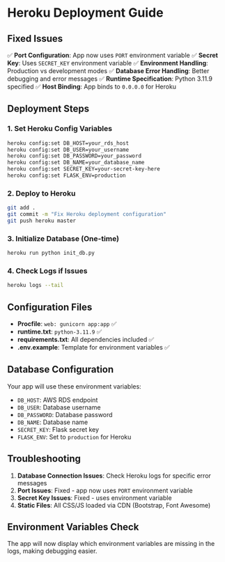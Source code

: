 # Heroku Deployment Guide

## Fixed Issues

✅ **Port Configuration**: App now uses `PORT` environment variable
✅ **Secret Key**: Uses `SECRET_KEY` environment variable
✅ **Environment Handling**: Production vs development modes
✅ **Database Error Handling**: Better debugging and error messages
✅ **Runtime Specification**: Python 3.11.9 specified
✅ **Host Binding**: App binds to `0.0.0.0` for Heroku

## Deployment Steps

### 1. Set Heroku Config Variables
```bash
heroku config:set DB_HOST=your_rds_host
heroku config:set DB_USER=your_username
heroku config:set DB_PASSWORD=your_password
heroku config:set DB_NAME=your_database_name
heroku config:set SECRET_KEY=your-secret-key-here
heroku config:set FLASK_ENV=production
```

### 2. Deploy to Heroku
```bash
git add .
git commit -m "Fix Heroku deployment configuration"
git push heroku master
```

### 3. Initialize Database (One-time)
```bash
heroku run python init_db.py
```

### 4. Check Logs if Issues
```bash
heroku logs --tail
```

## Configuration Files

- **Procfile**: `web: gunicorn app:app` ✅
- **runtime.txt**: `python-3.11.9` ✅
- **requirements.txt**: All dependencies included ✅
- **.env.example**: Template for environment variables ✅

## Database Configuration

Your app will use these environment variables:
- `DB_HOST`: AWS RDS endpoint
- `DB_USER`: Database username
- `DB_PASSWORD`: Database password
- `DB_NAME`: Database name
- `SECRET_KEY`: Flask secret key
- `FLASK_ENV`: Set to `production` for Heroku

## Troubleshooting

1. **Database Connection Issues**: Check Heroku logs for specific error messages
2. **Port Issues**: Fixed - app now uses `PORT` environment variable
3. **Secret Key Issues**: Fixed - uses environment variable
4. **Static Files**: All CSS/JS loaded via CDN (Bootstrap, Font Awesome)

## Environment Variables Check

The app will now display which environment variables are missing in the logs, making debugging easier.